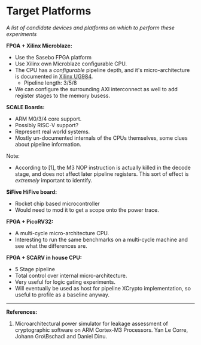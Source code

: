 
# Target Platforms

*A list of candidate devices and platforms on which to perform these
experiments*

**FPGA + Xilinx Microblaze:**
- Use the Sasebo FPGA platform
- Use Xilinx own Microblaze configurable CPU.
- The CPU has a *configurable* pipeline depth, and it's micro-architecture
  is documented in 
  [Xilinx UG984](https://www.xilinx.com/support/documentation/sw_manuals/xilinx2018_3/ug984-vivado-microblaze-ref.pdf).
  - Pipeline length: 3/5/8
- We can configure the surrounding AXI interconnect as well to add register
  stages to the memory busess.

**SCALE Boards:**

- ARM M0/3/4 core support.
- Possibly RISC-V support?
- Represent real world systems.
- Mostly un-documented internals of the CPUs themselves, some clues
  about pipeline information.


Note:
- According to [1], the M3 NOP instruction is actually killed in the
  decode stage, and does not affect later pipeline registers.
  This sort of effect is *extremely* important to identify.

**SiFive HiFive board:**

- Rocket chip based microcontroller
- Would need to mod it to get a scope onto the power trace.

**FPGA + PicoRV32:**

- A multi-cycle micro-architecture CPU.
- Interesting to run the same benchmarks on a multi-cycle machine and
  see what the differences are.

**FPGA + SCARV in house CPU:**

- 5 Stage pipeline
- Total control over internal micro-architecture.
- Very useful for logic gating experiments.
- Will eventually be used as host for pipeline XCrypto implementation,
  so useful to profile as a baseline anyway.

---

**References:**
1. Microarchitectural power simulator for leakage assessment of cryptographic
   software on ARM Cortex-M3 Processors. Yan Le Corre, Johann Gro\Bschadl and
   Daniel Dinu.
